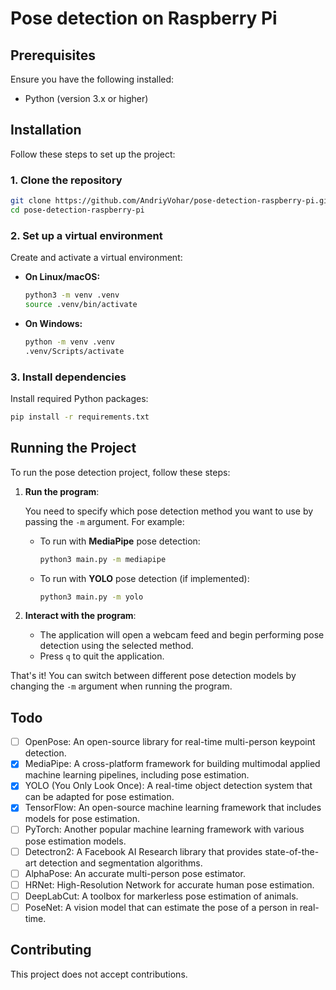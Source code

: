 # Pose detection on Raspberry Pi


## Prerequisites

Ensure you have the following installed:  
- Python (version 3.x or higher)

## Installation

Follow these steps to set up the project:

### 1. Clone the repository
```bash
git clone https://github.com/AndriyVohar/pose-detection-raspberry-pi.git
cd pose-detection-raspberry-pi
```

### 2. Set up a virtual environment
Create and activate a virtual environment:  

- **On Linux/macOS:**
  ```bash
  python3 -m venv .venv
  source .venv/bin/activate
  ```

- **On Windows:**
  ```bash
  python -m venv .venv
  .venv/Scripts/activate
  ```

### 3. Install dependencies
Install required Python packages:  
```bash
pip install -r requirements.txt
```

## Running the Project

To run the pose detection project, follow these steps:

1. **Run the program**:

   You need to specify which pose detection method you want to use by passing the `-m` argument. For example:

   - To run with **MediaPipe** pose detection:
     ```bash
     python3 main.py -m mediapipe
     ```

   - To run with **YOLO** pose detection (if implemented):
     ```bash
     python3 main.py -m yolo
     ```

2. **Interact with the program**:

   - The application will open a webcam feed and begin performing pose detection using the selected method.
   - Press `q` to quit the application.

That's it! You can switch between different pose detection models by changing the `-m` argument when running the program.


## Todo
- [ ] OpenPose: An open-source library for real-time multi-person keypoint detection.
- [X] MediaPipe: A cross-platform framework for building multimodal applied machine learning pipelines, including pose estimation.
- [X] YOLO (You Only Look Once): A real-time object detection system that can be adapted for pose estimation.
- [X] TensorFlow: An open-source machine learning framework that includes models for pose estimation.
- [ ] PyTorch: Another popular machine learning framework with various pose estimation models.
- [ ] Detectron2: A Facebook AI Research library that provides state-of-the-art detection and segmentation algorithms.
- [ ] AlphaPose: An accurate multi-person pose estimator.
- [ ] HRNet: High-Resolution Network for accurate human pose estimation.
- [ ] DeepLabCut: A toolbox for markerless pose estimation of animals.
- [ ] PoseNet: A vision model that can estimate the pose of a person in real-time.

## Contributing
This project does not accept contributions.
